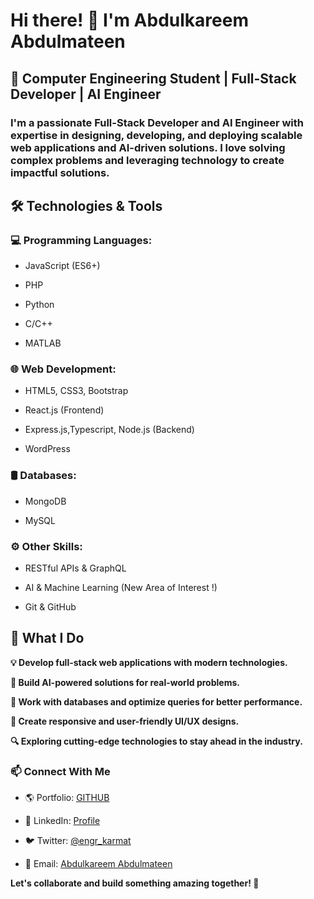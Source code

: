 # Hi there! 👋 I'm Abdulkareem Abdulmateen

## 🚀 Computer Engineering Student | Full-Stack Developer | AI Engineer 

### I'm a passionate Full-Stack Developer and AI Engineer with expertise in designing, developing, and deploying scalable web applications and AI-driven solutions. I love solving complex problems and leveraging technology to create impactful solutions.

## 🛠️ Technologies & Tools

### 💻 Programming Languages:

- JavaScript (ES6+)

- PHP

- Python

- C/C++

- MATLAB

### 🌐 Web Development:

- HTML5, CSS3, Bootstrap

- React.js (Frontend)

- Express.js,Typescript, Node.js (Backend)

- WordPress

### 🛢️ Databases:

- MongoDB

- MySQL

### ⚙️ Other Skills:

- RESTful APIs & GraphQL

- AI & Machine Learning (New Area of Interest !)

- Git & GitHub

## 📌 What I Do

**💡 Develop full-stack web applications with modern technologies.**

**🤖 Build AI-powered solutions for real-world problems.**

**🔧 Work with databases and optimize queries for better performance.**

**📱 Create responsive and user-friendly UI/UX designs.**

**🔍 Exploring cutting-edge technologies to stay ahead in the industry.**

### 📫 Connect With Me

- 🌎 Portfolio: [GITHUB](https://github.com/karmat-1?tab=repositories)

- 💼 LinkedIn: [ Profile](https://www.linkedin.com/in/abdulkareem-abdulmateen-551534235?utm_source=share&utm_campaign=share_via&utm_content=profile&utm_medium=android_app)

- 🐦 Twitter: [@engr_karmat](https://x.com/engr_karmat?t=b4eW04hr4luM3u6H7BungQ&s=09)

- 📧 Email: [Abdulkareem Abdulmateen](karmateen.2003@gmail.com)

**Let's collaborate and build something amazing together! 🚀**

